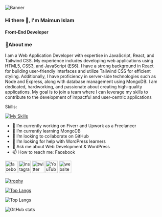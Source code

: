 ![Banner](https://i.ibb.co/NnBCw11/Github-banner.png)

<!-- ![Top Langs](https://raw.githubusercontent.com/Maimun54/Maimun54/47e81c952d03b4a0801e1697252207b03c72ba2a/banner.svg) -->

### Hi there 👋, I'm Maimun Islam

####  Front-End Developer
 
### 👋About me
I am a Web Application Developer with expertise in JavaScript, React, and Tailwind CSS. My experience includes developing web applications using HTML5, CSS3, and JavaScript (ES6). I have a strong background in React for building user-friendly interfaces and utilize Tailwind CSS for efficient styling. Additionally, I have proficiency in server-side technologies such as Node and Express, along with database management using MongoDB. I am dedicated, hardworking, and passionate about creating high-quality applications. My goal is to join a team where I can leverage my skills to contribute to the development of impactful and user-centric applications

<!-- Skills:  HTML/ CSS/ REACT / JS /Tailwind /MongoDB -->
Skills: 

[![My Skills](https://skillicons.dev/icons?i=html,css,js,react,tailwind,nodejs,express,firebase,mongodb)](https://skillicons.dev)

- 🔭 I’m currently working on Fiverr and Upwork as a Freelancer
- 🌱 I’m currently learning MongoDB
- 👯 I’m looking to collaborate on GitHub 
- 🤔 I’m looking for help with WordPress learners 
- 💬 Ask me about Web Development & WordPress 
- 📫 How to reach me: Facebook 


 [<img src='https://cdn.jsdelivr.net/npm/simple-icons@3.0.1/icons/facebook.svg' alt='facebook' height='40'>](https://www.facebook.com/maimun407)  [<img src='https://cdn.jsdelivr.net/npm/simple-icons@3.0.1/icons/instagram.svg' alt='instagram' height='40'>](https://www.instagram.com/maimun407/)  [<img src='https://cdn.jsdelivr.net/npm/simple-icons@3.0.1/icons/twitter.svg' alt='twitter' height='40'>](https://twitter.com/Maimun54)  [<img src='https://cdn.jsdelivr.net/npm/simple-icons@3.0.1/icons/youtube.svg' alt='YouTube' height='40'>](https://www.youtube.com/channel/maimun407)  [<img src='https://cdn.jsdelivr.net/npm/simple-icons@3.0.1/icons/icloud.svg' alt='website' height='40'>](www.maimunmn.xyz)  

[![trophy](https://github-profile-trophy.vercel.app/?username=Maimun54)](https://github.com/ryo-ma/github-profile-trophy)

[![Top Langs](https://github-readme-stats.vercel.app/api/top-langs/?username=Maimun54)](https://github.com/anuraghazra/github-readme-stats)

<!-- ![Top Langs](https://github-profile-summary-cards.vercel.app/api/cards/profile-details?username=Maimun54&theme=discord_old_blurple) -->

![Top Langs](https://api.githubtrends.io/user/svg/Maimun54/repos?time_range=one_year&theme=classic)




![GitHub stats](https://github-readme-stats.vercel.app/api?username=Maimun54&show_icons=true)  

<!-- ![GitHub Activity Graph](https://activity-graph.herokuapp.com/graph?username=Maimun54)  

![GitHub metrics](https://metrics.lecoq.io/Maimun54)  

![Profile views](https://gpvc.arturio.dev/Maimun54)  -->



 



